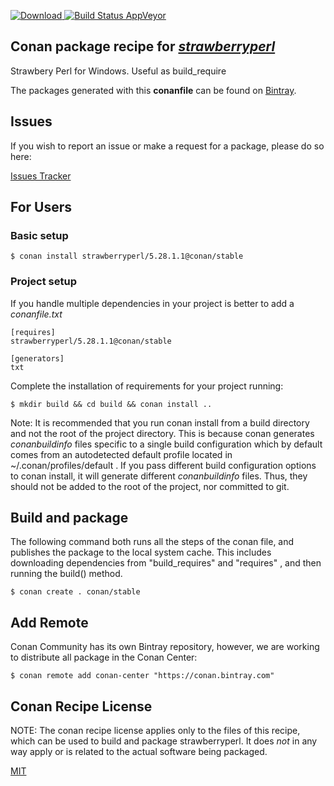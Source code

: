 [![Download](https://api.bintray.com/packages/conan-community/conan/strawberryperl%3Aconan/images/download.svg) ](https://bintray.com/conan-community/conan/strawberryperl%3Aconan/_latestVersion)
[![Build Status AppVeyor](https://ci.appveyor.com/api/projects/status/github/conan-community/conan-strawberryperl?svg=true)](https://ci.appveyor.com/project/ConanCIintegration/conan-strawberryperl)

## Conan package recipe for [*strawberryperl*](http://strawberryperl.com)

Strawbery Perl for Windows. Useful as build_require

The packages generated with this **conanfile** can be found on [Bintray](https://bintray.com/conan-community/conan/strawberryperl%3Aconan).


## Issues

If you wish to report an issue or make a request for a package, please do so here:

[Issues Tracker](https://github.com/conan-community/community/issues)


## For Users

### Basic setup

    $ conan install strawberryperl/5.28.1.1@conan/stable

### Project setup

If you handle multiple dependencies in your project is better to add a *conanfile.txt*

    [requires]
    strawberryperl/5.28.1.1@conan/stable

    [generators]
    txt

Complete the installation of requirements for your project running:

    $ mkdir build && cd build && conan install ..

Note: It is recommended that you run conan install from a build directory and not the root of the project directory.  This is because conan generates *conanbuildinfo* files specific to a single build configuration which by default comes from an autodetected default profile located in ~/.conan/profiles/default .  If you pass different build configuration options to conan install, it will generate different *conanbuildinfo* files.  Thus, they should not be added to the root of the project, nor committed to git.


## Build and package

The following command both runs all the steps of the conan file, and publishes the package to the local system cache.  This includes downloading dependencies from "build_requires" and "requires" , and then running the build() method.

    $ conan create . conan/stable




## Add Remote

Conan Community has its own Bintray repository, however, we are working to distribute all package in the Conan Center:

    $ conan remote add conan-center "https://conan.bintray.com"


## Conan Recipe License

NOTE: The conan recipe license applies only to the files of this recipe, which can be used to build and package strawberryperl.
It does *not* in any way apply or is related to the actual software being packaged.

[MIT](LICENSE)
